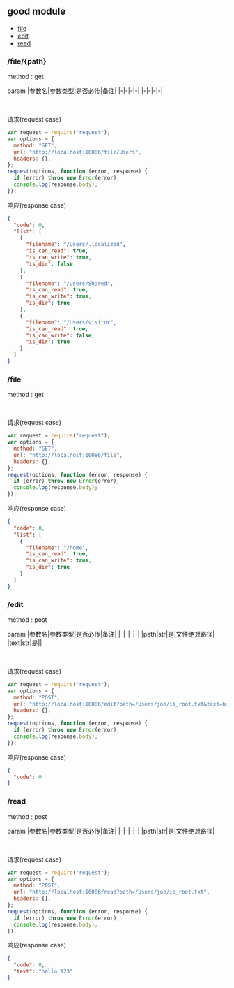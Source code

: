 ## good module

- [file](###//file/{path})
- [edit](###/edit)
- [read](###/read)

### /file/{path}

method : get

param
|参数名|参数类型|是否必传|备注|
|-|-|-|-|
|-|-|-|-|

&emsp;

请求(request case)

```js
var request = require("request");
var options = {
  method: "GET",
  url: "http://localhost:10086/file/Users",
  headers: {},
};
request(options, function (error, response) {
  if (error) throw new Error(error);
  console.log(response.body);
});
```

响应(response case)

```json
{
  "code": 0,
  "list": [
    {
      "filename": "/Users/.localized",
      "is_can_read": true,
      "is_can_write": true,
      "is_dir": false
    },
    {
      "filename": "/Users/Shared",
      "is_can_read": true,
      "is_can_write": true,
      "is_dir": true
    },
    {
      "filename": "/Users/visitor",
      "is_can_read": true,
      "is_can_write": false,
      "is_dir": true
    }
  ]
}
```

### /file

method : get

&emsp;

请求(request case)

```js
var request = require("request");
var options = {
  method: "GET",
  url: "http://localhost:10086/file",
  headers: {},
};
request(options, function (error, response) {
  if (error) throw new Error(error);
  console.log(response.body);
});
```

响应(response case)

```json
{
  "code": 0,
  "list": [
    {
      "filename": "/home",
      "is_can_read": true,
      "is_can_write": true,
      "is_dir": true
    }
  ]
}
```

### /edit

method : post

param
|参数名|参数类型|是否必传|备注|
|-|-|-|-|
|path|str|是|文件绝对路径|
|text|str|是||

&emsp;

请求(request case)

```js
var request = require("request");
var options = {
  method: "POST",
  url: "http://localhost:10086/edit?path=/Users/joe/is_root.txt&text=hello",
  headers: {},
};
request(options, function (error, response) {
  if (error) throw new Error(error);
  console.log(response.body);
});
```

响应(response case)

```json
{
  "code": 0
}
```

### /read

method : post

param
|参数名|参数类型|是否必传|备注|
|-|-|-|-|
|path|str|是|文件绝对路径|

&emsp;

请求(request case)

```js
var request = require("request");
var options = {
  method: "POST",
  url: "http://localhost:10086/read?path=/Users/joe/is_root.txt",
  headers: {},
};
request(options, function (error, response) {
  if (error) throw new Error(error);
  console.log(response.body);
});
```

响应(response case)

```json
{
  "code": 0,
  "text": "hello 123"
}
```
